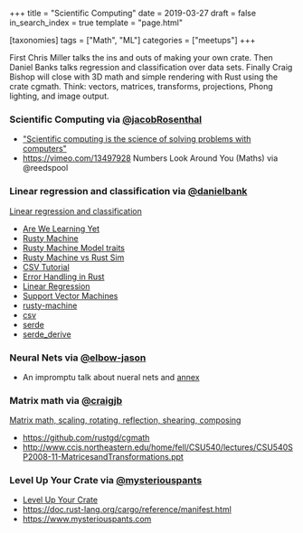 +++
title = "Scientific Computing"
date = 2019-03-27
draft = false
in_search_index = true
template = "page.html"

[taxonomies] 
tags = ["Math", "ML"]
categories = ["meetups"]
+++

First Chris Miller talks the ins and outs of making your own crate. Then Daniel Banks talks regression and classification over data sets. Finally Craig Bishop will close with 3D math and simple rendering with Rust using the crate cgmath. Think: vectors, matrices, transforms, projections, Phong lighting, and image output.

<!-- more -->

### Scientific Computing via [@jacobRosenthal](https://github.com/jacobRosenthal)

-   ["Scientific computing is the science of solving problems with computers"](https://en.wikiversity.org/wiki/Scientific_computing)
-   https://vimeo.com/13497928 Numbers Look Around You (Maths) via @reedspool

### Linear regression and classification via [@danielbank](https://github.com/danielbank)

[Linear regression and classification](https://github.com/danielbank/rust-ml-examples)

-   [Are We Learning Yet](http://www.arewelearningyet.com/)
-   [Rusty Machine](https://github.com/AtheMathmo/rusty-machine/)
-   [Rusty Machine Model traits](http://athemathmo.github.io/2016/07/28/rusty-machine-talk.html#/10)
-   [Rusty Machine vs Rust Sim](https://github.com/AtheMathmo/rusty-machine/issues/199)
-   [CSV Tutorial](https://docs.rs/csv/1.0.5/csv/tutorial/index.html)
-   [Error Handling in Rust](https://blog.burntsushi.net/rust-error-handling/)
-   [Linear Regression](https://newonlinecourses.science.psu.edu/stat501/node/382/)
-   [Support Vector Machines](https://scikit-learn.org/stable/modules/svm.html)
-   [rusty-machine](https://crates.io/crates/rusty-machine)
-   [csv](https://crates.io/crates/csv)
-   [serde](https://crates.io/crates/serde)
-   [serde_derive](https://crates.io/crates/serde_derive)

### Neural Nets via [@elbow-jason](https://github.com/elbow-jason)

-   An impromptu talk about nueral nets and [annex](https://github.com/elbow-jason/lib_annex)

### Matrix math via [@craigjb](https://github.com/craigjb)

[Matrix math, scaling, rotating, reflection, shearing, composing](https://github.com/craigjb/cgmathdemo)

-   https://github.com/rustgd/cgmath
-   http://www.ccis.northeastern.edu/home/fell/CSU540/lectures/CSU540SP2008-11-MatricesandTransformations.ppt

### Level Up Your Crate via [@mysteriouspants](https://github.com/mysteriouspants)

-   [Level Up Your Crate](https://www.mysteriouspants.com/blog/2019/level-up-your-crate/)
-   https://doc.rust-lang.org/cargo/reference/manifest.html
-   https://www.mysteriouspants.com
